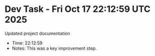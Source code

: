 # Dev Task - Fri Oct 17 22:12:59 UTC 2025
Updated project documentation
- Time: 22:12:59
- Notes: This was a key improvement step.

